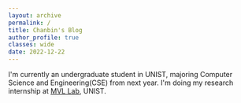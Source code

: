 ```yaml
---
layout: archive
permalink: /
title: Chanbin's Blog
author_profile: true
classes: wide
date: 2022-12-22
---
```

I'm currently an undergraduate student in UNIST, majoring Computer Science and Engineering(CSE) from next year. I'm doing my research internship at [MVL Lab](https://sites.google.com/view/mvllab/home), UNIST.
